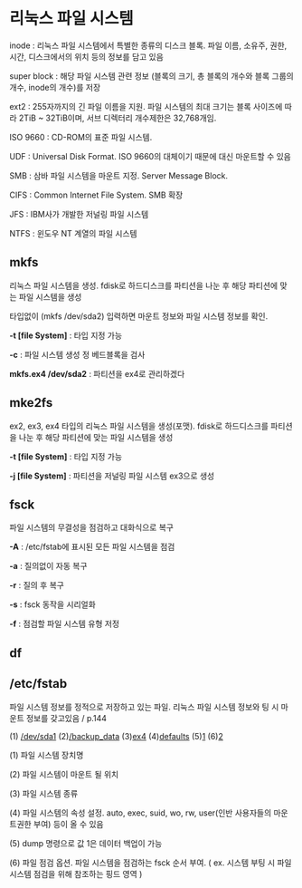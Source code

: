 # 리눅스 파일 시스템



inode : 리눅스 파일 시스템에서 특별한 종류의 디스크 블록. 파일 이름, 소유주, 권한, 시간, 디스크에서의 위치 등의 정보를 담고 있음

super block : 해당 파일 시스템 관련 정보 (블록의 크기, 총 블록의 개수와 블록 그룹의 개수, inode의 개수)를 저장

ext2 : 255자까지의 긴 파일 이름을 지원. 파일 시스템의 최대 크기는 블록 사이즈에 따라 2TiB ~ 32TiB이며, 서브 디렉터리 개수제한은 32,768개임.

ISO 9660 : CD-ROM의 표준 파일 시스템. 

UDF : Universal Disk Format. ISO 9660의 대체이기 때문에 대신 마운트할 수 있음

SMB : 삼바 파일 시스템을 마운트 지정. Server Message Block. 

CIFS : Common Internet File System. SMB 확장

JFS : IBM사가 개발한 저널링 파일 시스템

NTFS : 윈도우 NT 계열의 파일 시스템





## mkfs

리눅스 파일 시스템을 생성. fdisk로 하드디스크를 파티션을 나눈 후 해당 파티션에 맞는 파일 시스템을 생성

타입없이 (mkfs /dev/sda2) 입력하면 마운트 정보와 파일 시스템 정보를 확인.

**-t [file System]** : 타입 지정 가능

**-c** : 파일 시스템 생성 정 베드블록을 검사

**mkfs.ex4 /dev/sda2** : 파티션을 ex4로 관리하겠다



## mke2fs

ex2, ex3, ex4 타입의 리눅스 파일 시스템을 생성(포맷). fdisk로 하드디스크를 파티션을 나눈 후 해당 파티션에 맞는 파일 시스템을 생성

**-t [file System]** : 타입 지정 가능

**-j [file System]** : 파티션을 저널링 파일 시스템 ex3으로 생성



## fsck

파일 시스템의 무결성을 점검하고 대화식으로 복구

**-A** : /etc/fstab에 표시된 모든 파일 시스템을 점검

**-a** : 질의없이 자동 복구

**-r** : 질의 후 복구

**-s** : fsck 동작을 시리얼화

**-f** : 점검할 파일 시스템 유형 저정



## df



## /etc/fstab

파일 시스템 정보를 정적으로 저장하고 있는 파일. 리눅스 파일 시스템 정보와 팅 시 마운트 정보를 갖고있음 / p.144 

(1) <u> /dev/sda1</u>  (2)<u>/backup_data</u>  (3)<u>ex4</u>  (4)<u>defaults</u>  (5)<u>1</u>  (6)<u>2</u>  

(1) 파일 시스템 장치명

(2) 파일 시스템이 마운트 될 위치

(3) 파일 시스템 종류

(4) 파일 시스템의 속성 설정. auto, exec, suid, wo, rw, user(인반 사용자들의 마운트권한 부여) 등이 올 수 있음

(5) dump 명령으로 값 1은 데이터 백업이 가능

(6) 파일 점검 옵션. 파일 시스템을 점검하는 fsck 순서 부여. ( ex. 시스템 부팅 시 파일 시스템 점검을 위해 참조하는 핑드 영역 )



